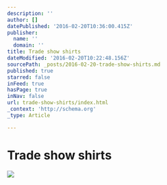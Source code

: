 ```yaml
---
description: ''
author: []
datePublished: '2016-02-20T10:36:00.415Z'
publisher:
  name: ''
  domain: ''
title: Trade show shirts
dateModified: '2016-02-20T10:22:48.156Z'
sourcePath: _posts/2016-02-20-trade-show-shirts.md
published: true
starred: false
inFeed: true
hasPage: true
inNav: false
url: trade-show-shirts/index.html
_context: 'http://schema.org'
_type: Article

---
```

# Trade show shirts
![](https://the-grid-user-content.s3-us-west-2.amazonaws.com/ac66c873-8eba-47ad-854f-38610f580600.png)